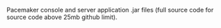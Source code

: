 Pacemaker console and server application .jar files (full source code for source code above 25mb github limit).
